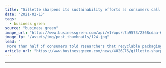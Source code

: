 ```yaml
---
title: "Gillette sharpens its sustainability efforts as consumers call for greener packaging"
date: "2021-02-10"
tags: 
  - business green
source: "business green"
image_url: "https://www.businessgreen.com/api/v1/wps/d7a9573/2368cdaa-6907-4c3f-a549-ff2b4ccaa7c5/2/Gillette-ProGlide-Packaging-185x114.jpg"
image_fp: "/assets/img/post_thumbnails/124.jpg"
lead: "
 More than half of consumers told researchers that recyclable packaging is among the most important factors when deciding to buy a bathroom product ..."
article_url: "https://www.businessgreen.com/news/4026976/gillette-sharpens-sustainability-efforts-consumers-greener-packaging"
---
```


---
